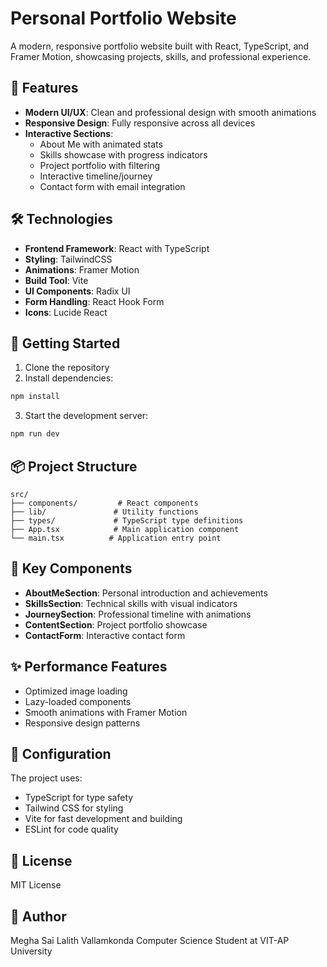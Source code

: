 
# Personal Portfolio Website

A modern, responsive portfolio website built with React, TypeScript, and Framer Motion, showcasing projects, skills, and professional experience.

## 🌟 Features

- **Modern UI/UX**: Clean and professional design with smooth animations
- **Responsive Design**: Fully responsive across all devices
- **Interactive Sections**:
  - About Me with animated stats
  - Skills showcase with progress indicators
  - Project portfolio with filtering
  - Interactive timeline/journey
  - Contact form with email integration

## 🛠️ Technologies

- **Frontend Framework**: React with TypeScript
- **Styling**: TailwindCSS
- **Animations**: Framer Motion
- **Build Tool**: Vite
- **UI Components**: Radix UI
- **Form Handling**: React Hook Form
- **Icons**: Lucide React

## 🚀 Getting Started

1. Clone the repository
2. Install dependencies:
```bash
npm install
```
3. Start the development server:
```bash
npm run dev
```

## 📦 Project Structure

```
src/
├── components/         # React components
├── lib/               # Utility functions
├── types/             # TypeScript type definitions
├── App.tsx            # Main application component
└── main.tsx          # Application entry point
```

## 🎨 Key Components

- **AboutMeSection**: Personal introduction and achievements
- **SkillsSection**: Technical skills with visual indicators
- **JourneySection**: Professional timeline with animations
- **ContentSection**: Project portfolio showcase
- **ContactForm**: Interactive contact form

## ✨ Performance Features

- Optimized image loading
- Lazy-loaded components
- Smooth animations with Framer Motion
- Responsive design patterns

## 🔧 Configuration

The project uses:
- TypeScript for type safety
- Tailwind CSS for styling
- Vite for fast development and building
- ESLint for code quality

## 📄 License

MIT License

## 👤 Author

Megha Sai Lalith Vallamkonda
Computer Science Student at VIT-AP University
